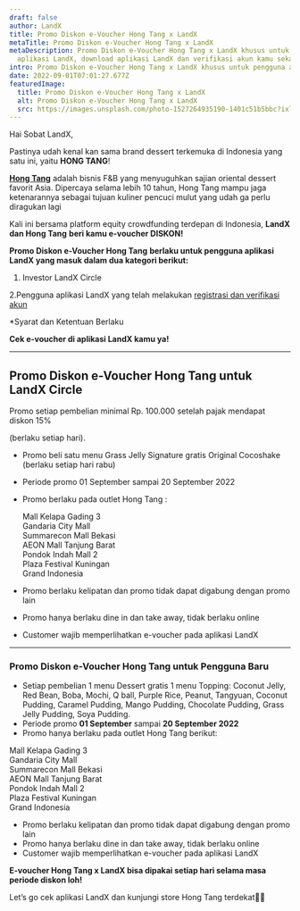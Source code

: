 ```yaml
---
draft: false
author: LandX
title: Promo Diskon e-Voucher Hong Tang x LandX
metaTitle: Promo Diskon e-Voucher Hong Tang x LandX
metaDescription: Promo Diskon e-Voucher Hong Tang x LandX khusus untuk pengguna
  aplikasi LandX, download aplikasi LandX dan verifikasi akun kamu sekarang.
intro: Promo Diskon e-Voucher Hong Tang x LandX khusus untuk pengguna aplikasi LandX.
date: 2022-09-01T07:01:27.677Z
featuredImage:
  title: Promo Diskon e-Voucher Hong Tang x LandX
  alt: Promo Diskon e-Voucher Hong Tang x LandX
  src: https://images.unsplash.com/photo-1527264935190-1401c51b5bbc?ixlib=rb-1.2.1&ixid=MnwxMjA3fDB8MHxwaG90by1wYWdlfHx8fGVufDB8fHx8&auto=format&fit=crop&w=870&q=80
---
```

Hai Sobat LandX,

Pastinya udah kenal kan sama brand dessert terkemuka di Indonesia yang satu ini, yaitu **HONG TANG**!

**[Hong Tang](https://landx.id/blog/makin-rame-kini-hadir-grand-opening-hong-tang-di-pim-2-landx/)** adalah bisnis F&B yang menyuguhkan sajian oriental dessert favorit Asia. Dipercaya selama lebih 10 tahun, Hong Tang mampu jaga ketenarannya sebagai tujuan kuliner pencuci mulut yang udah ga perlu diragukan lagi

Kali ini bersama platform equity crowdfunding terdepan di Indonesia, **LandX dan Hong Tang** **beri kamu e-voucher DISKON!** 

**Promo Diskon e-Voucher Hong Tang** **berlaku untuk pengguna aplikasi LandX yang masuk dalam dua kategori berikut:**

1. Investor LandX Circle

2.Pengguna aplikasi LandX yang telah melakukan [registrasi dan verifikasi akun](https://landx.id/blog/cara-registrasi-di-aplikasi-landx-platform-equity-crowdufnding/)

\*Syarat dan Ketentuan Berlaku

**Cek e-voucher di aplikasi LandX kamu ya!**

- - -

## Promo Diskon e-Voucher Hong Tang untuk LandX Circle

Promo setiap pembelian minimal Rp. 100.000 setelah pajak mendapat diskon 15%

(berlaku setiap hari).

* Promo beli satu menu Grass Jelly Signature gratis Original Cocoshake (berlaku setiap hari rabu)
* Periode promo 01 September sampai 20 September 2022
* Promo berlaku pada outlet Hong Tang :

  Mall Kelapa Gading 3\
  Gandaria City Mall\
  Summarecon Mall Bekasi\
  AEON Mall Tanjung Barat\
  Pondok Indah Mall 2\
  Plaza Festival Kuningan\
  Grand Indonesia
* Promo berlaku kelipatan dan promo tidak dapat digabung dengan promo lain
* Promo hanya berlaku dine in dan take away, tidak berlaku online 
* Customer wajib memperlihatkan e-voucher pada aplikasi LandX

- - -

### Promo Diskon e-Voucher Hong Tang untuk Pengguna Baru

* Setiap pembelian 1 menu Dessert gratis 1 menu Topping: Coconut Jelly, Red Bean, Boba, Mochi, Q ball, Purple Rice, Peanut, Tangyuan, Coconut Pudding, Caramel Pudding, Mango Pudding, Chocolate Pudding, Grass Jelly Pudding, Soya Pudding.
* Periode promo **01 September** sampai **20 September 2022**
* Promo hanya berlaku pada outlet Hong Tang berikut:

Mall Kelapa Gading 3\
Gandaria City Mall\
Summarecon Mall Bekasi\
AEON Mall Tanjung Barat\
Pondok Indah Mall 2\
Plaza Festival Kuningan\
Grand Indonesia

* Promo berlaku kelipatan dan promo tidak dapat digabung dengan promo lain
* Promo hanya berlaku dine in dan take away, tidak berlaku online
* Customer wajib memperlihatkan e-voucher pada aplikasi LandX

**E-voucher Hong Tang x LandX bisa dipakai setiap hari selama masa periode diskon loh!**

Let’s go cek aplikasi LandX dan kunjungi store Hong Tang terdekat🛒🛒